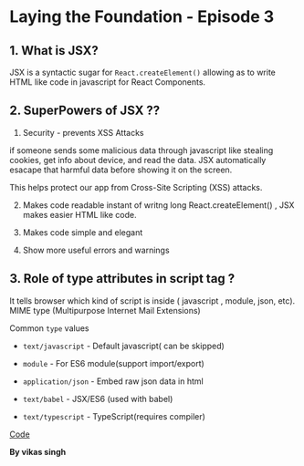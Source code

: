 # Laying the Foundation - Episode 3

## 1. What is JSX?
JSX is a syntactic sugar for `React.createElement()` allowing as to write  HTML like code in javascript for React Components.


## 2. SuperPowers of JSX ?? 

1. Security - prevents XSS Attacks

if someone sends some malicious data through javascript like stealing cookies, get info about device, and read the data. JSX automatically esacape that harmful data before showing it on the screen.

This helps protect our app from Cross-Site Scripting (XSS) attacks.

2. Makes code readable 
instant of writng long React.createElement() , JSX makes easier HTML like code.

3. Makes code simple and elegant

4. Show more useful errors and warnings

## 3. Role of type attributes in script tag ? 

It tells browser which kind of script is inside ( javascript , module, json, etc).
 MIME type (Multipurpose Internet Mail Extensions)

Common `type` values
- `text/javascript` - Default javascript( can be skipped)

- `module` - For ES6 module(support import/export)

- `application/json` - Embed raw json data in html

- `text/babel` - JSX/ES6 (used with babel)

- `text/typescript` - TypeScript(requires compiler)

[Code](../coding-basics/App.js)

**By vikas singh**
